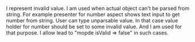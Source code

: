 I represent invalid value.
I am used when actual object can't be parsed from string.
For example presenter for number aspect shows text input to get number from string.
User can type unparsable value. In that case value holder for number should be set to some invalid value. And I am used for that purpose. I allow lead to "mopde isValid => false" in such cases.
